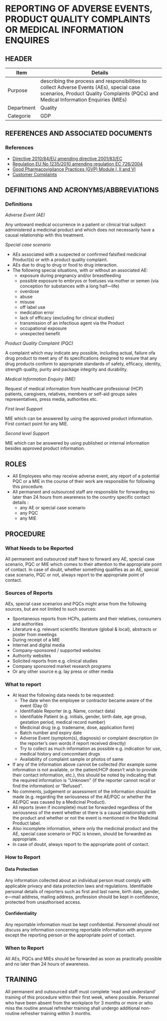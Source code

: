 # REPORTING OF ADVERSE EVENTS, PRODUCT QUALITY COMPLAINTS OR MEDICAL INFORMATION ENQUIRES

## HEADER

|Item          |Details                                                                                                                                                                                                                                                                                            
|--------------|-------------------------------------------------------------------------------------------------------------------------------------------------| 
|Purpose       |describing the process and responsibilities to collect Adverse Events (AEs), special case scenarios, Product Quality Complaints (PQCs) and Medical Information Enquiries (MIEs)      |
|Department    |Quality                                                                                                                                          |   
|Categorie     |GDP         |

## REFERENCES AND ASSOCIATED DOCUMENTS

### References
* [Directive 2010/84/EU amending directive 2001/83/EC][Directive 2010/84/EU]
* [Regulation EU No 1235/2010 amending regulation EC 726/2004][Regulation EU No 1235/2010]
* [Good Pharmacovigilance Practices (GVP) Module I, ll and VI][GVP Guidelines]
* [Customer Complaints][ZIWKI]

## DEFINITIONS AND ACRONYMS/ABBREVIATIONS

### Definitions
*Adverse Event (AE)*

Any untoward medical occurrence in a patient or clinical trial subject administered a medicinal product and which does not necessarily have a causal relationship with this treatment.

*Special case scenario*

* AEs associated with a suspected or confirmed falsified medicinal Product(s) or with a product quality complaint.
* AEs due to drug to drug or food to drug interaction.
* The following speciai situations, with *or* without an associated AE:
  * exposure during pregnancy and/or breastfeeding
  * possible exposure to embryos or foetuses via mother or semen (via conception for substances with a long half—life)
  * overdose
  * abuse
  * misuse
  * off label use
  * medication error
  * lack of efficacy {excluding for clinical studies)
  * transmission of an infectious agent via the Product 
  * occupational exposure
  * unexpected benefit

*Product Quality Complaint (PQC)*

A complaint which may indicate any possible, including actual, failure ofa drug product to meet any of its specifications designed to ensure that any drug products conform to appropriate standards of safety, efﬁcacy, identity, strength quality, purity and package integrity and durability.

*Medical Information Enquiry (MIE)*

Request of medical information from healthcare professional (HCP) patients, caregivers, relatives, members or self-aid groups sales representatives, press media, authorities etc.

*First level Support*

MIE which can be answered by using the approved product information. First contact point for any MIE.

*Second level Support*

MIE which can be answered by using published or internal information besides approved product information.

## ROLES

* All Employees who may receive adverse event, any report of a potential PQC or a MIE in the course of their work are responsible for following this procedure.
* All permanent and outsourced staff are responsible for forwarding no later than 24 hours from awareness to the country specific contact details :
  * any AE or special case scenario
  * any PQC
  * any MIE

## PROCEDURE

### What Needs to be Reported

All permanent and outsourced staff have to forward any AE, special case scenario, PQC or MIE which comes to their attention to the appropriate point of contact.
In case of doubt, whether something qualifies as an AE, special case scenario, PQC or not, always report to the appropriate point of contact.

### Sources of Reports
AEs, special case scenarios and PQCs might arise from the following sources, but are not limited to such sources:
* Spontaneous reports from HCPs, patients and their relatives, consumers and authorities
* Literature e.g. relevant scientific literature (global & local), abstracts or poster from meetings
* During receipt of a MIE
* Internet and digital media
* Company-sponsored / supported websites
* Authority websites
* Solicited reports from e.g. clinical studies
* Company sponsored market research programs
* Or any other source e.g. lay press or other media

### What to report
* At least the following data needs to be requested:
  * The date when the employee or contractor became aware of the event (Day 0)
  * Identifiable Reporter (e.g. Name, contact data)
  * Identiﬁable Patient (e.g. initials, gender, birth date, age group, gestation period, medical record number)
  * Medicinal drug (e.g. tradename, dose, application form)
  * Batch number and expiry date 
  * Adverse Event (symptom(s), diagnosis) or complaint description (in the reporter’s own words if report received directly)
  * Try to collect as much information as possible e.g. indication for use, medical history and concomitant drugs
  * Availability of complaint sample or photos of same
* If any of the information above cannot be collected (for example some information is not available, or the patient/HCP doesn’t wish to provide their contact information, etc.), this should be noted by indicating that the required information is ”Unknown" (if the reporter cannot recall or ﬁnd the information) or ”Refused”.
* No comments, judgement or assessment of the information should be made (e.g. regarding the seriousness of the AE/PQC or whether the AE/PQC was caused by a Medicinal Product).
* All reports (even if incomplete} must be forwarded regardless of the seriousness of the event whether ot there is a causal relationship with the product and whether or not the event is mentioned in the Medicinal Product label.
* Also incomplete information, where only the medicinal product and the AE, special case scenario or PQC is known, should be forwarded as appropriate.
* In case of doubt, always report to the appropriate point of contact.

### How to Report

#### Data Protection
Any information collected about an individual person must comply with applicable privacy and data protection laws and regulations. Identiﬁable personal details of reporters such as first and last name, birth date, gender, e—mail address, mailing address, profession should be kept in confidence, protected from unauthorised access.

#### Confidentiality
Any reportable information must be kept confidential. Personnel should not discuss any information concerning reportable information with anyone except the reporting person or the appropriate point of contact.

### When to Report
All AEs, PQCs and MIEs should be forwarded as soon as practically possible and no later than 24 hours of awareness.

## TRAINING
All permanent and outsourced staff must complete 'read and understand’ training of this procedure within their ﬁrst week, where possible.
Personnel who have been absent from the workplace for 3 months or more or who miss the routine annual refresher training shall undergo additional non-routine refresher training within 3 months.

[GMP Guidelines]: https://ec.europa.eu/health/documents/eudralex/vol-4_en]
[GDP Guidelines]: https://eur-lex.europa.eu/LexUriServ/LexUriServ.do?uri=OJ:C:2013:343:0001:0014:EN:PDF
[GVP Guidelines]: https://www.ema.europa.eu/en/documents/regulatory-procedural-guideline/guideline-good-pharmacovigilance-practices-gvp-module-vi-collection-management-submission-reports_en.pdf
[Directive 2010/84/EU]: https://ec.europa.eu/health/sites/health/files/files/eudralex/vol-1/dir_2010_84/dir_2010_84_en.pdf
[Regulation EU No 1235/2010]: https://eur-lex.europa.eu/legal-content/EN/TXT/?uri=CELEX:32010R1235
[AMXWS]: /procedures/Procedure_GDP_AMXWS_Management_of_Standard_Operating_Procedures.md
[XIDEX]: /procedures/Procedure_GDP_XIDEX_Responsible_Person.md
[BWRPX]: /procedures/Procedure_GDP_BWRPX_Documentation_Control.md
[XCEUG]: /procedures/Procedure_GDP_XCEUG_Deviations.md
[UYNEF]: /procedures/Procedure_GDP_UYNEF_Change_Control.md
[OZCFN]: /procedures/Procedure_GDP_OZCFN_Management_Review_And_Monitoring.md
[LBHIY]: /procedures/Procedure_GDP_LBHIY_Quality_Risk_Management.md
[ZWJPR]: /procedures/Procedure_GDP_ZWJPR_Training.md
[VQICE]: /procedures/Procedure_GDP_VQICE_Receipt_Of_Medicinal_Products.md
[AGTXC]: /procedures/Procedure_GDP_AGTXC_Establishing_The_Authority_Of_Suppliers_To_Supply_Medicinal_Products.md
[ZIWKI]: /procedures/Procedure_GDP_ZIWKI_Customer_Complaints.md
[VOZWP]: /procedures/Procedure_GDP_VOZWP_Recall_Procedure.md
[HBQIN]: /procedures/Procedure_GDP_HBQIN_Outsourced_Activities.md
[GMQHI]: /procedures/Procedure_GDP_GMQHI_Self_Inspections.md
[VTOMR]: /procedures/Procedure_GDP_VTOMR_Falsified_Medicinal_Products.md
[BMAXZ]: /procedures/Procedure_GDP_BMAXZ_Medicinal_Product_Returns.md
[YUISV]: /procedures/Procedure_GDP_YUISV_CAPA.md
[QEAIC]: /procedures/Document_QEAIC_Glossary.md
[GGNHM]: /procedures/Procedure_GDP_GGNHM_Reporting_of_Adverse_Events.md
